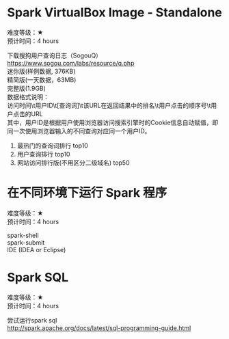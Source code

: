 # Spark VirtualBox Image - Standalone

难度等级：★<br>
预计时间：4 hours<br>

下载搜狗用户查询日志（SogouQ）<br>
https://www.sogou.com/labs/resource/q.php<br>
迷你版(样例数据, 376KB)<br>
精简版(一天数据，63MB)<br>
完整版(1.9GB)<br>
数据格式说明：<br>
访问时间\t用户ID\t[查询词]\t该URL在返回结果中的排名\t用户点击的顺序号\t用户点击的URL<br>
其中，用户ID是根据用户使用浏览器访问搜索引擎时的Cookie信息自动赋值，即同一次使用浏览器输入的不同查询对应同一个用户ID。<br>

1) 最热门的查询词排行 top10<br>
2) 用户查询排行 top10<br>
3) 网站访问排行版(不用区分二级域名) top50<br>

# 在不同环境下运行 Spark 程序

难度等级：★<br>
预计时间：4 hours<br>

spark-shell<br>
spark-submit<br>
IDE (IDEA or Eclipse)<br>


# Spark SQL

难度等级：★<br>
预计时间：4 hours<br>

尝试运行spark sql<br>
http://spark.apache.org/docs/latest/sql-programming-guide.html<br>

